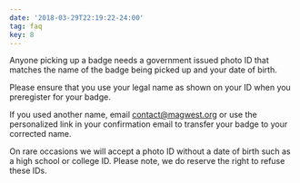 ```yaml
---
date: '2018-03-29T22:19:22-24:00'
tag: faq
key: 8
---
```

Anyone picking up a badge needs a government issued photo ID that matches the name of the badge being picked up and your date of birth.

Please ensure that you use your legal name as shown on your ID when you preregister for your badge.

If you used another name, email contact@magwest.org or use the personalized link in your confirmation email to transfer your badge to your corrected name.

On rare occasions we will accept a photo ID without a date of birth such as a high school or college ID. Please note, we do reserve the right to refuse these IDs.
